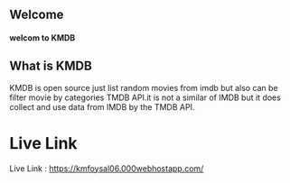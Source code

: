 <h2> Welcome </h2>
<h4>welcom to KMDB</h4>

<h2> What is KMDB</h2>
<p>KMDB is open source just list random movies from imdb but also can be filter movie by categories TMDB API.it is not a similar of IMDB but it does collect and use data from IMDB by the TMDB API.</p>

# Live Link
Live Link : https://kmfoysal06.000webhostapp.com/